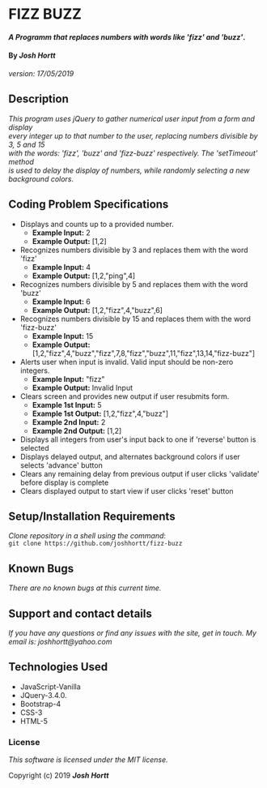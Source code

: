 # FIZZ BUZZ

#### _A Programm that replaces numbers with words like 'fizz' and 'buzz'_.

#### By _**Josh Hortt**_
_version: 17/05/2019_

## Description

_This program uses jQuery to gather numerical user input from a form and display_</br>
_every integer up to that number to the user, replacing numbers divisible by 3, 5 and 15_</br>
_with the words: 'fizz', 'buzz' and 'fizz-buzz' respectively. The 'setTimeout' method_</br>
_is used to delay the display of numbers, while randomly selecting a new background colors_.

## Coding Problem Specifications

  - Displays and counts up to a provided number.
    - **Example Input:** 2
    - **Example Output:** [1,2]
  - Recognizes numbers divisible by 3 and replaces them with the word 'fizz'
    - **Example Input:** 4
    - **Example Output:** [1,2,"ping",4]
  - Recognizes numbers divisible by 5 and replaces them with the word 'buzz'
    - **Example Input:** 6
    - **Example Output:** [1,2,"fizz",4,"buzz",6]
  - Recognizes numbers divisible by 15 and replaces them with the word 'fizz-buzz'
    - **Example Input:** 15
    - **Example Output:** [1,2,"fizz",4,"buzz","fizz",7,8,"fizz","buzz",11,"fizz",13,14,"fizz-buzz"]
  - Alerts user when input is invalid. Valid input should be non-zero integers.
    - **Example Input:** "fizz"
    - **Example Output:** Invalid Input
  - Clears screen and provides new output if user resubmits form.
    - **Example 1st Input:** 5
    - **Example 1st Output:** [1,2,"fizz",4,"buzz"]
    - **Example 2nd Input:** 2
    - **Example 2nd Output:** [1,2]
  - Displays all integers from user's input back to one if 'reverse' button is selected
  - Displays delayed output, and alternates background colors if user selects 'advance' button
  - Clears any remaining delay from previous output if user clicks 'validate' before display is complete
  - Clears displayed output to start view if user clicks 'reset' button

## Setup/Installation Requirements

_Clone repository in a shell using the command_:</br>
`git clone https://github.com/joshhortt/fizz-buzz`

## Known Bugs

_There are no known bugs at this current time._

## Support and contact details

_If you have any questions or find any issues with the site, get in touch. My email is: joshhortt@yahoo.com_

## Technologies Used

* JavaScript-Vanilla
* JQuery-3.4.0.
* Bootstrap-4
* CSS-3
* HTML-5

### License

*This software is licensed under the MIT license.*

Copyright (c) 2019 **_Josh Hortt_**
